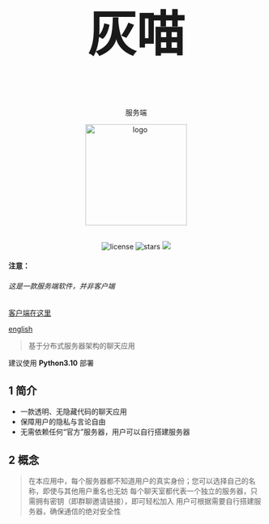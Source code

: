 <div align="center">
<h1 style="font-size:10vw"><h1 style="font-size:10vw">灰喵</h1><br>服务端</h1>
<p align='center'>
<img src='https://i.postimg.cc/QNPmws3g/00131-716747303-2.png' width='200' alt='logo' aling='middle'/>
</p>

<br />
<img src="https://img.shields.io/github/license/Lixeer/Black-White-Cat" alt="license">
<img src="https://img.shields.io/github/stars/Lixeer/Black-White-Cat" alt="stars">
<img src="https://img.shields.io/badge/python-3.10-blue">
</div>
</p>


#### 注意：
###### 这是一款服务端软件，并非客户端
[客户端在这里](https://github.com/gao-shuaibi/WBC_Android)

[english](https://github.com/Lixeer/Black-White-Cat/blob/main/EN_RAEDME.md)



>基于分布式服务器架构的聊天应用

建议使用 **Python3.10** 部署


## 1 简介

- 一款透明、无隐藏代码的聊天应用
- 保障用户的隐私与言论自由
- 无需依赖任何“官方”服务器，用户可以自行搭建服务器

## 2 概念
>在本应用中，每个服务器都不知道用户的真实身份；您可以选择自己的名称，即使与其他用户重名也无妨
>每个聊天室都代表一个独立的服务器，只需拥有密钥（即群聊邀请链接），即可轻松加入
>用户可根据需要自行搭建服务器，确保通信的绝对安全性
